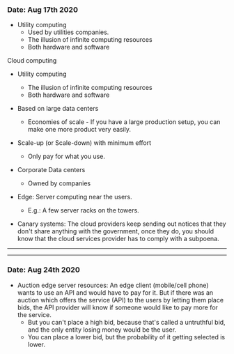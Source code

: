 ### Date: Aug 17th 2020

- Utility computing
  - Used by utilities companies.
  - The illusion of infinite computing resources
  - Both hardware and software

Cloud computing

- Utility computing
  - The illusion of infinite computing resources
  - Both hardware and software
- Based on large data centers
  - Economies of scale - If you have a large production setup, you can make one more product very easily.
- Scale-up (or Scale-down) with minimum effort

  - Only pay for what you use.

- Corporate Data centers

  - Owned by companies

- Edge: Server computing near the users.

  - E.g.: A few server racks on the towers.

- Canary systems: The cloud providers keep sending out notices that they don't share anything with the government, once they do, you should know that the cloud services provider has to comply with a subpoena.

---

---

### Date: Aug 24th 2020

- Auction edge server resources: An edge client (mobile/cell phone) wants to use an API and would have to pay for it. But if there was an auction which offers the service (API) to the users by letting them place bids, the API provider will know if someone would like to pay more for the service.
  - But you can't place a high bid, because that's called a untruthful bid, and the only entity losing money would be the user.
  - You can place a lower bid, but the probability of it getting selected is lower.
